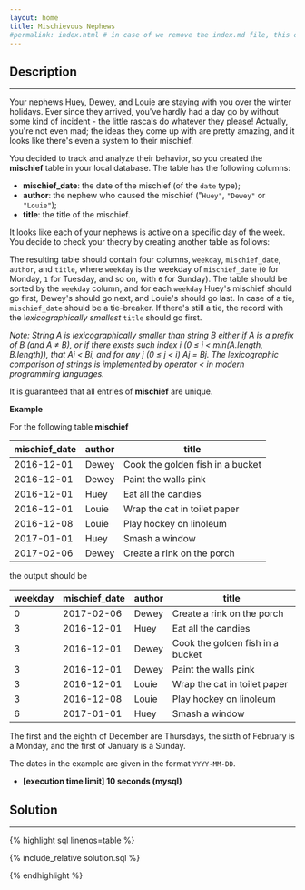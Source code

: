 ```yaml
---
layout: home
title: Mischievous Nephews
#permalink: index.html # in case of we remove the index.md file, this doc will be the index page
---
```


<div class="row">
<div class="columnStmt" markdown="1">

## Description

---

Your nephews Huey, Dewey, and Louie are staying with you over the winter holidays. Ever since they arrived, you've hardly had a day go by without some kind of incident - the little rascals do whatever they please! Actually, you're not even mad; the ideas they come up with are pretty amazing, and it looks like there's even a system to their mischief.

You decided to track and analyze their behavior, so you created the **mischief** table in your local database. The table has the following columns:

- **mischief_date**: the date of the mischief (of the <code>date</code> type);
- **author**: the nephew who caused the mischief ("<code>Huey"</code>, <code>"Dewey"</code> or <code>"Louie"</code>);
- **title**: the title of the mischief.

It looks like each of your nephews is active on a specific day of the week. You decide to check your theory by creating another table as follows:

The resulting table should contain four columns, <code>weekday</code>, <code>mischief_date</code>, <code>author</code>, and <code>title</code>, where <code>weekday</code> is the weekday of <code>mischief_date</code> (<code>0</code> for Monday, <code>1</code> for Tuesday, and so on, with <code>6</code> for Sunday). The table should be sorted by the <code>weekday</code> column, and for each <code>weekday</code> Huey's mischief should go first, Dewey's should go next, and Louie's should go last. In case of a tie, <code>mischief_date</code> should be a tie-breaker. If there's still a tie, the record with the l*exicographically smallest* <code>title</code> should go first.

_Note: String A is lexicographically smaller than string B either if A is a prefix of B (and A ≠ B), or if there exists such index i (0 ≤ i < min(A.length, B.length)), that Ai < Bi, and for any j (0 ≤ j < i) Aj = Bj. The lexicographic comparison of strings is implemented by operator < in modern programming languages._

It is guaranteed that all entries of **mischief** are unique.

**Example**

For the following table **mischief**

| mischief_date | author | title                            |
| ------------- | ------ | -------------------------------- |
| 2016-12-01    | Dewey  | Cook the golden fish in a bucket |
| 2016-12-01    | Dewey  | Paint the walls pink             |
| 2016-12-01    | Huey   | Eat all the candies              |
| 2016-12-01    | Louie  | Wrap the cat in toilet paper     |
| 2016-12-08    | Louie  | Play hockey on linoleum          |
| 2017-01-01    | Huey   | Smash a window                   |
| 2017-02-06    | Dewey  | Create a rink on the porch       |

the output should be

| weekday | mischief_date | author | title                            |
| ------- | ------------- | ------ | -------------------------------- |
| 0       | 2017-02-06    | Dewey  | Create a rink on the porch       |
| 3       | 2016-12-01    | Huey   | Eat all the candies              |
| 3       | 2016-12-01    | Dewey  | Cook the golden fish in a bucket |
| 3       | 2016-12-01    | Dewey  | Paint the walls pink             |
| 3       | 2016-12-01    | Louie  | Wrap the cat in toilet paper     |
| 3       | 2016-12-08    | Louie  | Play hockey on linoleum          |
| 6       | 2017-01-01    | Huey   | Smash a window                   |

The first and the eighth of December are Thursdays, the sixth of February is a Monday, and the first of January is a Sunday.

The dates in the example are given in the format <code>YYYY-MM-DD</code>.

- **[execution time limit] 10 seconds (mysql)**

</div>
<div class="columnSol" markdown="1">

## Solution

---

{% highlight sql linenos=table %}

{% include_relative solution.sql %}

{% endhighlight %}

</div>
</div>
